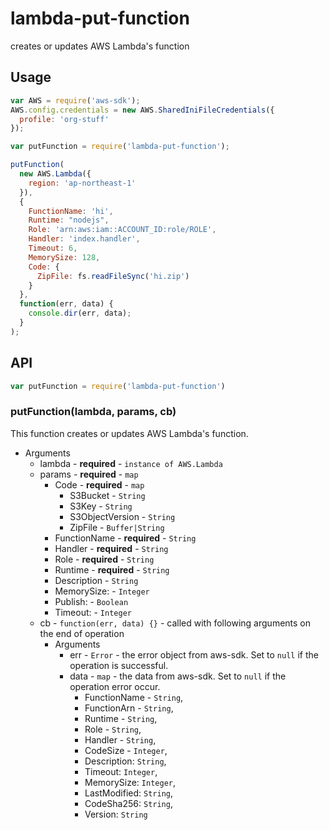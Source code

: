 # lambda-put-function

creates or updates AWS Lambda's function

## Usage

```javascript
var AWS = require('aws-sdk');
AWS.config.credentials = new AWS.SharedIniFileCredentials({
  profile: 'org-stuff'
});

var putFunction = require('lambda-put-function');

putFunction(
  new AWS.Lambda({
    region: 'ap-northeast-1'
  }),
  {
    FunctionName: 'hi',
    Runtime: "nodejs",
    Role: 'arn:aws:iam::ACCOUNT_ID:role/ROLE',
    Handler: 'index.handler',
    Timeout: 6,
    MemorySize: 128,
    Code: {
      ZipFile: fs.readFileSync('hi.zip')
    }
  },
  function(err, data) {
    console.dir(err, data);
  }
);
```

## API

```javascript
var putFunction = require('lambda-put-function')
```

### putFunction(lambda, params, cb)

This function creates or updates AWS Lambda's function.

- Arguments
  - lambda - **required** - `instance of AWS.Lambda`
  - params - **required** - `map`
     - Code - **required** - `map`
       - S3Bucket - `String`
       - S3Key - `String`
       - S3ObjectVersion - `String`
       - ZipFile - `Buffer|String`
     - FunctionName - **required** - `String`
     - Handler - **required** - `String`
     - Role - **required** - `String`
     - Runtime - **required** - `String`
     - Description - `String`
     - MemorySize: - `Integer`
     - Publish: - `Boolean`
     - Timeout: - `Integer`
  - cb - `function(err, data) {}` - called with following arguments on the end of operation
    - Arguments
      - err - `Error` - the error object from aws-sdk. Set to `null` if the operation is successful.
      - data - `map` - the data from aws-sdk. Set to `null` if the operation error occur.
        - FunctionName - `String`,
        - FunctionArn - `String`,
        - Runtime - `String`,
        - Role - `String`,
        - Handler - `String`,
        - CodeSize - `Integer`,
        - Description: `String`,
        - Timeout: `Integer`,
        - MemorySize: `Integer`,
        - LastModified: `String`,
        - CodeSha256: `String`,
        - Version: `String`
